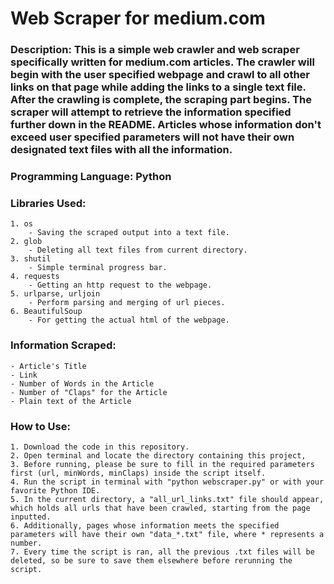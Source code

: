 # Web Scraper for medium.com
### Description: This is a simple web crawler and web scraper specifically written for medium.com articles. The crawler will begin with the user specified webpage and crawl to all other links on that page while adding the links to a single text file. After the crawling is complete, the scraping part begins. The scraper will attempt to retrieve the information specified further down in the README. Articles whose information don't exceed user specified parameters will not have their own designated text files with all the information. 
### Programming Language: Python

### Libraries Used:
    1. os
        - Saving the scraped output into a text file.
    2. glob
        - Deleting all text files from current directory.
    3. shutil
        - Simple terminal progress bar.
    4. requests
        - Getting an http request to the webpage.
    5. urlparse, urljoin
        - Perform parsing and merging of url pieces.
    6. BeautifulSoup
        - For getting the actual html of the webpage.

### Information Scraped:
    - Article's Title
    - Link
    - Number of Words in the Article
    - Number of "Claps" for the Article
    - Plain text of the Article

### How to Use:
    1. Download the code in this repository.
    2. Open terminal and locate the directory containing this project, 
    3. Before running, please be sure to fill in the required parameters first (url, minWords, minClaps) inside the script itself.
    4. Run the script in terminal with "python webscraper.py" or with your favorite Python IDE.
    5. In the current directory, a "all_url_links.txt" file should appear, which holds all urls that have been crawled, starting from the page inputted.
    6. Additionally, pages whose information meets the specified parameters will have their own "data_*.txt" file, where * represents a number.
    7. Every time the script is ran, all the previous .txt files will be deleted, so be sure to save them elsewhere before rerunning the script.
